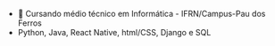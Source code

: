 - 🌱 Cursando médio técnico em Informática - IFRN/Campus-Pau dos Ferros
- Python, Java, React Native, html/CSS, Django e SQL
